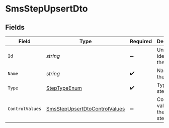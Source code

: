# SmsStepUpsertDto


## Fields

| Field                                                                                     | Type                                                                                      | Required                                                                                  | Description                                                                               |
| ----------------------------------------------------------------------------------------- | ----------------------------------------------------------------------------------------- | ----------------------------------------------------------------------------------------- | ----------------------------------------------------------------------------------------- |
| `Id`                                                                                      | *string*                                                                                  | :heavy_minus_sign:                                                                        | Unique identifier of the step                                                             |
| `Name`                                                                                    | *string*                                                                                  | :heavy_check_mark:                                                                        | Name of the step                                                                          |
| `Type`                                                                                    | [StepTypeEnum](../../Models/Components/StepTypeEnum.md)                                   | :heavy_check_mark:                                                                        | Type of the step                                                                          |
| `ControlValues`                                                                           | [SmsStepUpsertDtoControlValues](../../Models/Components/SmsStepUpsertDtoControlValues.md) | :heavy_minus_sign:                                                                        | Control values for the SMS step.                                                          |